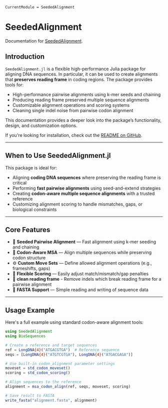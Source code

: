 ```@meta
CurrentModule = SeededAlignment
```

# SeededAlignment

Documentation for [SeededAlignment](https://github.com/MurrellGroup/SeededAlignment.jl).

## Introduction

`SeededAlignment.jl` is a flexible high-performance Julia package for aligning DNA sequences. In particular, it can be used to create alignments that **preserves reading frame** in coding regions. The package provides tools for:

- High-performance pairwise alignments using k-mer seeds and chaining
- Producing reading frame preserved multiple sequence alignments
- Customizable alignment operations and scoring systems
- Cleaning single indel noise from pairwise codon alignment

This documentation provides a deeper look into the package’s functionality, design, and customization options.

If you're looking for installation, check out the [README on GitHub](https://github.com/MurrellGroup/SeededAlignment.jl).

---

## When to Use SeededAlignment.jl

This package is ideal for:

- Aligning **coding DNA sequences** where preserving the reading frame is critical
- Performing **fast pairwise alignments** using seed-and-extend strategies
- Creating **codon-aware multiple sequence alignments** with a trusted reference
- Customizing alignment scoring to handle mismatches, gaps, or biological constraints

---

## Core Features

- 🔗 **Seeded Pairwise Alignment** — Fast alignment using k-mer seeding and chaining  
- 🧬 **Codon-Aware MSA** — Align multiple sequences while preserving codon structure  
- ⚙️ **Custom Move Sets** — Define allowed alignment operations (e.g., frameshifts, gaps)  
- 🧠 **Flexible Scoring** — Easily adjust match/mismatch/gap penalties
- 🧹 **clean reading frame** - Remove indels which break reading frame for a pairwise alignment  
- 📄 **FASTA Support** — Simple reading and writing of sequence data  

---

## Usage Example

Here's a full example using standard codon-aware alignment tools:

```julia
using SeededAlignment
using BioSequences

# Create a reference and target sequences
ref = LongDNA{4}("ATGACGTGA")  # Reference sequence
seqs = [LongDNA{4}("ATGTCGTGA"), LongDNA{4}("ATGACGAGA")]

# Use built-in codon_alignment parameter settings
moveset = std_codon_moveset()
scoring = std_codon_scoring()

# Align sequences to the reference
alignment = msa_codon_align(ref, seqs, moveset, scoring)

# Save result to FASTA
write_fasta("alignment.fasta", alignment)
```